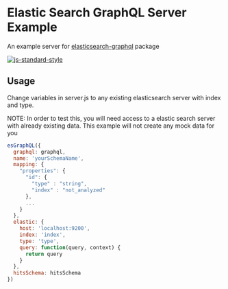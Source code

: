 # Elastic Search GraphQL Server Example
An example server for [elasticsearch-graphql](https://www.npmjs.com/package/elasticsearch-graphql) package

[![js-standard-style](https://cdn.rawgit.com/feross/standard/master/badge.svg)](https://github.com/feross/standard)

## Usage
Change variables in server.js to any existing elasticsearch server with index and type.

NOTE: In order to test this, you will need access to a elastic search server with already existing data. This example will not create any mock data for you
```js
esGraphQL({
  graphql: graphql,
  name: 'yourSchemaName',
  mapping: {
    "properties": {
      "id": {
        "type" : "string",
        "index" : "not_analyzed"
      },
      ...
    }
  },
  elastic: {
    host: 'localhost:9200',
    index: 'index',
    type: 'type',
    query: function(query, context) {
      return query
    }
  },
  hitsSchema: hitsSchema
})
```
